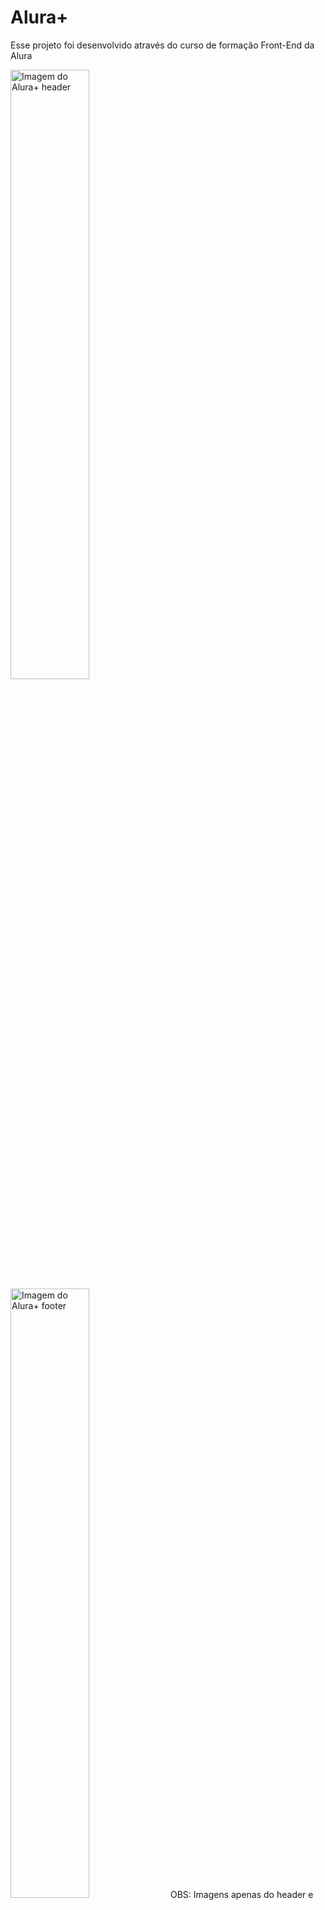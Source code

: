 # Alura+

Esse projeto foi desenvolvido através do curso de formação Front-End da Alura

<img src="https://media.discordapp.net/attachments/1088632745862897765/1141886031105364029/image.png?width=1134&height=553" alt="Imagem do Alura+ header" width="50%">
<img src="https://media.discordapp.net/attachments/1088632745862897765/1141886607406931978/image.png?width=1136&height=553" alt="Imagem do Alura+ footer" width="50%">
OBS: Imagens apenas do header e do fooder para não encher muito.


## 🔨 Proposta do projeto

O projeto se trata de uma landing page do Alura+ que é um combo oferecido pela plataforma de estudos, o objetivo foi estudar as boas práticas e separação de páginas 
através de marcações semânticas e também como estilizar diversas sections através do CSS.

## ✔️ Técnicas e tecnologias utilizadas

- `HTML`: A pagina inteira foi escrita em HTML respeitando as normas de conduta da linguagem e adotando boas práticas de organização.
- `CSS`: Toda a estilização foi feita em CSS utilizando ferramentas como media queries, variáveis, flex box, display block etc...

## 📁 Acesso ao projeto

[Veja o projeto final do curso em funcionamento](https://alura-plus-three-mocha.vercel.app/).


## 🛠️ Abrir e rodar o projeto

Para abrir e rodar o projeto, basta abrir o aquivo `index.html` no navegador.

